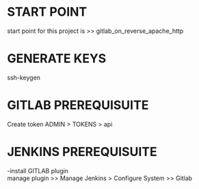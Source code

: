 # START POINT
start point for this project is >> gitlab_on_reverse_apache_http


# GENERATE KEYS
ssh-keygen

# GITLAB PREREQUISUITE
Create token
ADMIN > TOKENS > api

# JENKINS PREREQUISUITE
-install GITLAB plugin  
manage plugin >> Manage Jenkins > Configure System >> Gitlab  
